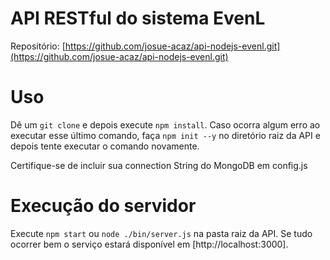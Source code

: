 # API RESTful do sistema EvenL
Repositório: [https://github.com/josue-acaz/api-nodejs-evenl.git](https://github.com/josue-acaz/api-nodejs-evenl.git)

# Uso
Dê um ```git clone``` e depois execute ```npm install```. Caso ocorra algum erro ao executar esse último comando, faça ```npm init --y``` no diretório raiz da API e depois tente executar o comando novamente.

Certifique-se de incluir sua connection String do MongoDB em config.js

# Execução do servidor

Execute ```npm start``` ou ```node ./bin/server.js``` na pasta raiz da API. Se tudo ocorrer bem o serviço estará disponível em [http://localhost:3000].
